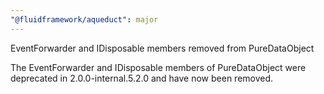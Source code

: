 ```yaml
---
"@fluidframework/aqueduct": major
---
```


EventForwarder and IDisposable members removed from PureDataObject

The EventForwarder and IDisposable members of PureDataObject were deprecated in 2.0.0-internal.5.2.0 and have now been removed.
